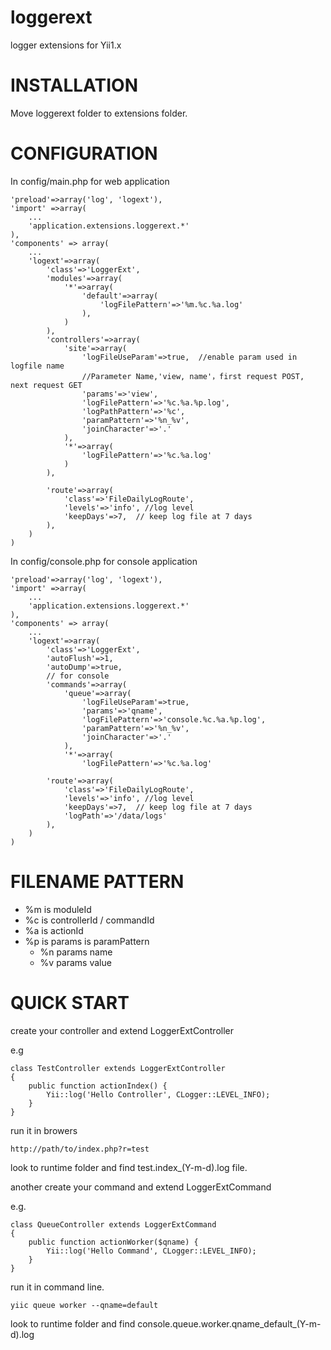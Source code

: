 loggerext
=========

logger extensions for Yii1.x

# INSTALLATION

Move loggerext folder to extensions folder.

# CONFIGURATION

In config/main.php for web application


```
'preload'=>array('log', 'logext'),
'import' =>array(
	...
	'application.extensions.loggerext.*'
),
'components' => array(
	...
	'logext'=>array(
		'class'=>'LoggerExt',
		'modules'=>array(
			'*'=>array(
				'default'=>array(
					'logFilePattern'=>'%m.%c.%a.log'
				),
			)
		),
		'controllers'=>array(
			'site'=>array(
				'logFileUseParam'=>true,  //enable param used in logfile name
				//Parameter Name,'view, name'，first request POST, next request GET
				'params'=>'view',  
				'logFilePattern'=>'%c.%a.%p.log',
				'logPathPattern'=>'%c',
				'paramPattern'=>'%n_%v',
				'joinCharacter'=>'.'
			),
			'*'=>array(
				'logFilePattern'=>'%c.%a.log'
			)
		),

		'route'=>array(
			'class'=>'FileDailyLogRoute',
			'levels'=>'info', //log level
			'keepDays'=>7,  // keep log file at 7 days
		),
	)
)
```

In config/console.php for console application

```
'preload'=>array('log', 'logext'),
'import' =>array(
	...
	'application.extensions.loggerext.*'
),
'components' => array(
	...
	'logext'=>array(
		'class'=>'LoggerExt',
		'autoFlush'=>1,
		'autoDump'=>true,
		// for console
		'commands'=>array(
			'queue'=>array(
				'logFileUseParam'=>true,
				'params'=>'qname', 
				'logFilePattern'=>'console.%c.%a.%p.log',
				'paramPattern'=>'%n_%v',
				'joinCharacter'=>'.'
			),
			'*'=>array(
				'logFilePattern'=>'%c.%a.log'
	       
		'route'=>array(
			'class'=>'FileDailyLogRoute',
			'levels'=>'info', //log level
			'keepDays'=>7,  // keep log file at 7 days
			'logPath'=>'/data/logs'
		),
	)
)
```

# FILENAME PATTERN

* %m is moduleId
* %c is controllerId / commandId
* %a is actionId
* %p is params is paramPattern 
  * %n params name 
  * %v params value

# QUICK START

create your controller and extend LoggerExtController

e.g

```
class TestController extends LoggerExtController
{
	public function actionIndex() {
		Yii::log('Hello Controller', CLogger::LEVEL_INFO);
	}
}
```

run it in browers

```
http://path/to/index.php?r=test
```

look to runtime folder and find test.index_(Y-m-d).log file.


another create your command and extend LoggerExtCommand

e.g.

```
class QueueController extends LoggerExtCommand
{
	public function actionWorker($qname) {
		Yii::log('Hello Command', CLogger::LEVEL_INFO);
	}
}
```

run it in command line.

```
yiic queue worker --qname=default
```

look to runtime folder and find console.queue.worker.qname_default_(Y-m-d).log

